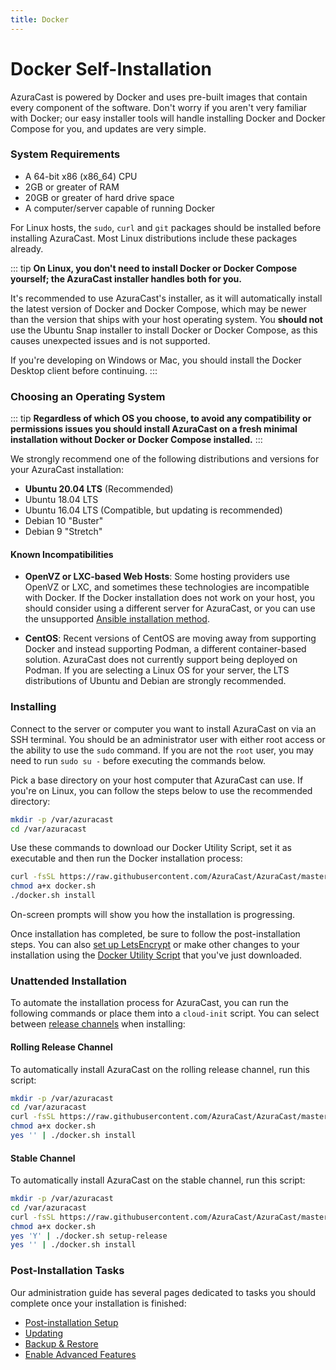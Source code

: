```yaml
---
title: Docker
---
```


# Docker Self-Installation

AzuraCast is powered by Docker and uses pre-built images that contain every component of the software. Don't worry if you aren't very familiar with Docker; our easy installer tools will handle installing Docker and Docker Compose for you, and updates are very simple.

### System Requirements

- A 64-bit x86 (x86_64) CPU
- 2GB or greater of RAM
- 20GB or greater of hard drive space
- A computer/server capable of running Docker

For Linux hosts, the `sudo`, `curl` and `git` packages should be installed before installing AzuraCast. Most Linux distributions include these packages already.

::: tip
**On Linux, you don't need to install Docker or Docker Compose yourself; the AzuraCast installer handles both for you.**

It's recommended to use AzuraCast's installer, as it will automatically install the latest version of Docker and Docker Compose, which may be newer than the version that ships with your host operating system. You **should not** use the Ubuntu Snap installer to install Docker or Docker Compose, as this causes unexpected issues and is not supported.

If you're developing on Windows or Mac, you should install the Docker Desktop client before continuing.
::: 

### Choosing an Operating System

::: tip
**Regardless of which OS you choose, to avoid any compatibility or permissions issues you should install AzuraCast on a fresh minimal installation without Docker or Docker Compose installed.**
::: 

We strongly recommend one of the following distributions and versions for your AzuraCast installation:

 - **Ubuntu 20.04 LTS** (Recommended)
 - Ubuntu 18.04 LTS
 - Ubuntu 16.04 LTS (Compatible, but updating is recommended)
 - Debian 10 "Buster"
 - Debian 9 "Stretch"

#### Known Incompatibilities

 - **OpenVZ or LXC-based Web Hosts**: Some hosting providers use OpenVZ or LXC, and sometimes these technologies are incompatible with Docker. If the Docker installation does not work on your host, you should consider using a different server for AzuraCast, or you can use the unsupported [Ansible installation method](/install/ansible.html).

 - **CentOS**: Recent versions of CentOS are moving away from supporting Docker and instead supporting Podman, a different container-based solution. AzuraCast does not currently support being deployed on Podman. If you are selecting a Linux OS for your server, the LTS distributions of Ubuntu and Debian are strongly recommended.

### Installing

Connect to the server or computer you want to install AzuraCast on via an SSH terminal. You should be an administrator user with either root access or the ability to use the `sudo` command. If you are not the `root` user, you may need to run `sudo su -` before executing the commands below.

Pick a base directory on your host computer that AzuraCast can use. If you're on Linux, you can follow the steps below to use the recommended directory:

```bash
mkdir -p /var/azuracast
cd /var/azuracast
```

Use these commands to download our Docker Utility Script, set it as executable and then run the Docker installation process:

```bash
curl -fsSL https://raw.githubusercontent.com/AzuraCast/AzuraCast/master/docker.sh > docker.sh
chmod a+x docker.sh
./docker.sh install
```

On-screen prompts will show you how the installation is progressing.

Once installation has completed, be sure to follow the post-installation steps. You can also [set up LetsEncrypt](/developers/docker-sh.html#available-commands) or make other changes to your installation using the [Docker Utility Script](/developers/docker-sh.html#download-the-utility-script) that you've just downloaded.

### Unattended Installation

To automate the installation process for AzuraCast, you can run the following commands or place them into a `cloud-init` script. You can select between [release channels](/administration/system/release-channels.html) when installing:

#### Rolling Release Channel

To automatically install AzuraCast on the rolling release channel, run this script:

```bash
mkdir -p /var/azuracast
cd /var/azuracast
curl -fsSL https://raw.githubusercontent.com/AzuraCast/AzuraCast/master/docker.sh > docker.sh
chmod a+x docker.sh
yes '' | ./docker.sh install
```

#### Stable Channel

To automatically install AzuraCast on the stable channel, run this script:

```bash
mkdir -p /var/azuracast
cd /var/azuracast
curl -fsSL https://raw.githubusercontent.com/AzuraCast/AzuraCast/master/docker.sh > docker.sh
chmod a+x docker.sh
yes 'Y' | ./docker.sh setup-release
yes '' | ./docker.sh install
```

### Post-Installation Tasks

Our administration guide has several pages dedicated to tasks you should complete once your installation is finished:

- [Post-installation Setup](/administration/system/initial-setup)
- [Updating](/administration/system/updating)
- [Backup & Restore](/administration/system/backup)
- [Enable Advanced Features](/extending/advanced-features)
